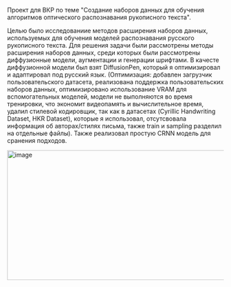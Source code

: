 Проект для ВКР по теме "Создание наборов данных для обучения алгоритмов оптического распознавания рукописного текста".

Целью было исследованиие методов расширения наборов данных, используемых для обучения моделей распознавания русского рукописного текста.
Для решения задачи были рассмотрены методы расширения наборов данных, среди которых были рассмотрены диффузионные модели, аугментации и генерации шрифтами.
В качесте диффузионной модели был взят DiffusionPen, который я оптимизировал и адаптировал под русский язык. (Оптимизация: добавлен загрузчик пользовательского датасета, реализована поддержка пользовательских наборов данных, оптимизировано использование VRAM для вспомогательных моделей, модели не выполняются во время тренировки, что экономит видеопамять и вычислительное время, удалил стилевой кодировщик, так как в датасетах (Cyrillic Handwriting Dataset, HKR Dataset), которые я использовал, отсутсвовала информация об авторах/стилях письма, также train и sampling разделил на отдельные файлы).
Также реализовал простую CRNN модель для сранения подходов. 




<img width="883" height="301" alt="image" src="https://github.com/user-attachments/assets/383afc73-86f6-45ce-b202-4a4b479ca53a" />

